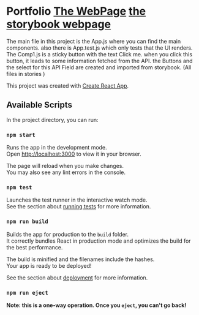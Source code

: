 # Portfolio [The WebPage](https://saeidweb.vercel.app/) [the storybook webpage](https://storybookv2.vercel.app/?path=/story/example-introduction--page)

The main file in this project is the App.js where you can find the main components. 
also there is App.test.js which only tests that the UI renders. 
The Comp1.js is a sticky button with the text Click me. when you click this button, it  leads to some information fetched from the API. 
the Buttons and the select for this API Field are created and imported from storybook. (All files in stories )




This project was created with [Create React App](https://github.com/facebook/create-react-app).

## Available Scripts

In the project directory, you can run:

### `npm start`

Runs the app in the development mode.\
Open [http://localhost:3000](http://localhost:3000) to view it in your browser.

The page will reload when you make changes.\
You may also see any lint errors in the console.

### `npm test`

Launches the test runner in the interactive watch mode.\
See the section about [running tests](https://facebook.github.io/create-react-app/docs/running-tests) for more information.

### `npm run build`

Builds the app for production to the `build` folder.\
It correctly bundles React in production mode and optimizes the build for the best performance.

The build is minified and the filenames include the hashes.\
Your app is ready to be deployed!

See the section about [deployment](https://facebook.github.io/create-react-app/docs/deployment) for more information.

### `npm run eject`

**Note: this is a one-way operation. Once you `eject`, you can't go back!**


